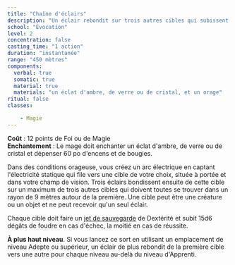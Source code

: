 ```yaml
---
title: "Chaîne d'éclairs"
description: "Un éclair rebondit sur trois autres cibles qui subissent 10d8 dégâts."
school: "Évocation"
level: 2
concentration: false
casting_time: "1 action"
duration: "instantanée"
range: "450 mètres"
components:
  verbal: true
  somatic: true
  material: true
  materials: "un éclat d'ambre, de verre ou de cristal, et un orage"
ritual: false
classes:

    - Magie
---
```

**Coût** : 12 points de Foi ou de Magie  
**Enchantement** : Le mage doit enchanter un éclat d'ambre, de verre ou de cristal et dépenser 60 po d'encens et de bougies.  

Dans des conditions orageuse, vous créez un arc électrique en captant l'électricité statique qui file vers une cible de votre choix, située à portée et dans votre champ de vision. Trois éclairs bondissent ensuite de cette cible sur un maximum de trois autres cibles qui doivent toutes se trouver dans un rayon de 9 mètres autour de la première. Une cible peut être une créature ou un objet et ne peut recevoir qu'un seul éclair.

Chaque cible doit faire un [jet de sauvegarde](/utiliser-les-caracteristiques/#jets-de-sauvegarde) de Dextérité et subit 15d6 dégâts de foudre en cas d'échec, la moitié en cas de réussite.

**À plus haut niveau**. Si vous lancez ce sort en utilisant un emplacement de niveau Adepte ou supérieur, un éclair de plus rebondit de la première cible vers une autre pour chaque niveau au-delà du niveau d'Apprenti.
